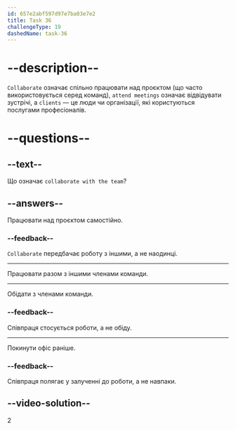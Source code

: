 ```yaml
---
id: 657e2abf597d97e7ba03e7e2
title: Task 36
challengeType: 19
dashedName: task-36
---
```


# --description--

`Collaborate` означає спільно працювати над проєктом (що часто використовується серед команд), `attend meetings` означає відвідувати зустрічі, а `clients` — це люди чи організації, які користуються послугами професіоналів.

# --questions--

## --text--

Що означає `collaborate with the team`?

## --answers--

Працювати над проєктом самостійно.

### --feedback--

`Collaborate` передбачає роботу з іншими, а не наодинці.

---

Працювати разом з іншими членами команди.

---

Обідати з членами команди.

### --feedback--

Співпраця стосується роботи, а не обіду.

---

Покинути офіс раніше.

### --feedback--

Співпраця полягає у залученні до роботи, а не навпаки.

## --video-solution--

2
